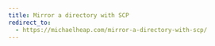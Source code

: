 ```yaml
---
title: Mirror a directory with SCP
redirect_to:
  - https://michaelheap.com/mirror-a-directory-with-scp/
---
```

